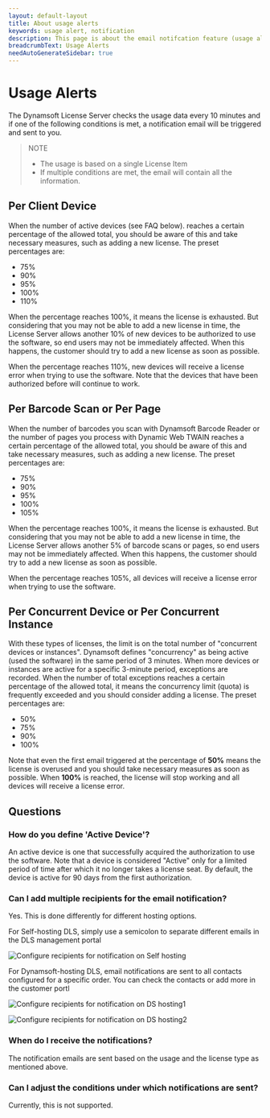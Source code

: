 ```yaml
---
layout: default-layout
title: About usage alerts
keywords: usage alert, notification
description: This page is about the email notifcation feature (usage alerts) of Dynamsoft Dynamsoft License Server
breadcrumbText: Usage Alerts
needAutoGenerateSidebar: true
---
```


# Usage Alerts

The Dynamsoft License Server checks the usage data every 10 minutes and if one of the following conditions is met, a notification email will be triggered and sent to you.

> NOTE
>  
> * The usage is based on a single License Item
> * If multiple conditions are met, the email will contain all the information. 

## Per Client Device

When the number of active devices (see FAQ below). reaches a certain percentage of the allowed total, you should be aware of this and take necessary measures, such as adding a new license. The preset percentages are:

* 75%
* 90%
* 95%
* 100%
* 110%

When the percentage reaches 100%, it means the license is exhausted. But considering that you may not be able to add a new license in time, the License Server allows another 10% of new devices to be authorized to use the software, so end users may not be immediately affected. When this happens, the customer should try to add a new license as soon as possible.

When the percentage reaches 110%, new devices will receive a license error when trying to use the software. Note that the devices that have been authorized before will continue to work.

## Per Barcode Scan or Per Page

When the number of barcodes you scan with Dynamsoft Barcode Reader or the number of pages you process with Dynamic Web TWAIN reaches a certain percentage of the allowed total, you should be aware of this and take necessary measures, such as adding a new license. The preset percentages are:

* 75%
* 90%
* 95%
* 100%
* 105%

When the percentage reaches 100%, it means the license is exhausted. But considering that you may not be able to add a new license in time, the License Server allows another 5% of barcode scans or pages, so end users may not be immediately affected. When this happens, the customer should try to add a new license as soon as possible.

When the percentage reaches 105%, all devices will receive a license error when trying to use the software.

## Per Concurrent Device or Per Concurrent Instance

With these types of licenses, the limit is on the total number of "concurrent devices or instances". Dynamsoft defines "concurrency" as being active (used the software) in the same period of 3 minutes. When more devices or instances are active for a specific 3-minute period, exceptions are recorded. When the number of total exceptions reaches a certain percentage of the allowed total, it means the concurrency limit (quota) is frequently exceeded and you should consider adding a license. The preset percentages are:

* 50%
* 75%
* 90%
* 100%

Note that even the first email triggered at the percentage of **50%** means the license is overused and you should take necessary measures as soon as possible. When **100%** is reached, the license will stop working and all devices will receive a license error.

## Questions

### How do you define 'Active Device'?

An active device is one that successfully acquired the authorization to use the software. Note that a device is considered "Active" only for a limited period of time after which it no longer takes a license seat. By default, the device is active for 90 days from the first authorization.

### Can I add multiple recipients for the email notification?

Yes. This is done differently for different hosting options.

For Self-hosting DLS, simply use a semicolon to separate different emails in the DLS management portal

![Configure recipients for notification on Self hosting]({{site.assets}}imgs/usagealerts-001.png)

For Dynamsoft-hosting DLS, email notifications are sent to all contacts configured for a specific order. You can check the contacts or add more in the customer portl

![Configure recipients for notification on DS hosting1]({{site.assets}}imgs/usagealerts-002.png)

![Configure recipients for notification on DS hosting2]({{site.assets}}imgs/usagealerts-003.png)

### When do I receive the notifications?

The notification emails are sent based on the usage and the license type as mentioned above.

### Can I adjust the conditions under which notifications are sent?

Currently, this is not supported.

